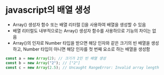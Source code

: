 # javascript의 배열 생성
* Array() 생성자 함수 또는 배열 리터럴 []을 사용하여 배열을 생성할 수 있음
* 배열 리터럴도 내부적으로는 Array() 생성자 함수를 사용하므로 기능의 차이는 없음
* Array()의 인자로 Number 타입을 받으면 해당 인자와 같은 크기의 빈 배열을 생성하고, Number 타입이 아니면 해당 인자를 첫 번째 요소로 하는 배열을 생성함

```javascript
const a = new Array(2); // 크기가 2인 빈 배열 생성
const b = new Array("2"); // ["2"]
const c = new Array(2.5); // Uncaught RangeError: Invalid array length (정수가 아닌 Number 타입을 인자로 받으면 RangeError 발생)
```
